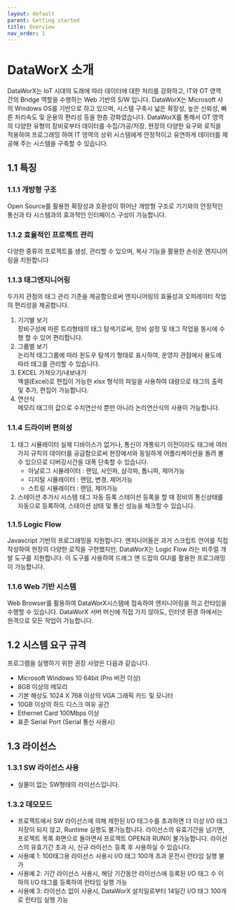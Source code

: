 ```yaml
---
layout: default
parent: Getting started
title: Overview
nav_order: 1
---
```


# DataWorX 소개

DataWorX는 IoT 시대의 도래에 따라 데이터에 대한 처리를 강화하고, IT와 OT 영역 간의 Bridge 역할을 수행하는 Web 기반의 S/W 입니다.
DataWorX는 Microsoft 사의 Windows OS를 기반으로 하고 있으며, 시스템 구축시 넓은 확장성, 높은 신뢰성, 빠른 처리속도 및 운용의 편리성 등을 한층 강화였습니다.
DataWorX를 통해서 OT 영역의 다양한 유형의 장비로부터 데이터를 수집/가공/저장, 현장의 다양한 요구와 로직을 적용하여 프로그래밍 하여 IT 영역의 상위 시스템에게 안정적이고 유연하게 데이터를 제공해 주는 시스템을 구축할 수 있습니다.

## 1.1 특징

### 1.1.1 개방형 구조

Open Source를 활용한 확장성과 호환성이 뛰어난 개방형 구조로 기기와의 안정적인 통신과 타 시스템과의 효과적인 인터페이스 구성이 가능합니다.

### 1.1.2 효율적인 프로젝트 관리

다양한 종류의 프로젝트를 생성, 관리할 수 있으며, 복사 기능을 활용한 손쉬운 엔지니어링을 지원합니다

### 1.1.3 태그엔지니어링

두가지 관점의 태그 관리 기준을 제공함으로써 엔지니어링의 효율성과 오퍼레이터 작업의 편리성을 제공합니다.

1. 기기별 보기<BR/>
   장비구성에 따른 트리형태의 태그 탐색기로써, 장비 설정 및 태그 작업을 동시에 수행 할 수 있어 편리합니다.
2. 그룹별 보기<BR/>
   논리적 태그그룹에 따라 윈도우 탐색기 형태로 표시하여, 운영자 관점에서 용도에 따라 태그를 관리할 수 있습니다.
3. EXCEL 가져오기/내보내기<BR/>
   엑셀(Excel)로 편집이 가능한 xlsx 형식의 파일을 사용하여 대량으로 태그의 출력 및 추가, 편집이 가능합니다.
4. 연산식<BR/>
   메모리 태그의 값으로 수치연산식 뿐만 아니라 논리연산식의 사용이 가능합니다.

### 1.1.4 드라이버 편의성

1. 태그 시뮬레이터
   실제 디바이스가 없거나, 통신이 개통되기 이전이라도 태그에 여러가지 규칙의 데이터를 공급함으로써 현장에서와 동일하게 어플리케이션을 돌려 볼 수 있으므로 디버깅시간을 대폭 단축할 수 있습니다.
   - 아날로그 시뮬레이터 : 랜덤, 사인파, 삼각파, 톱니파, 제어가능
   - 디지털 시뮬레이터 : 랜덤, 변경, 제어가능
   - 스트링 시뮬레이터 : 랜덤, 제어가능
2. 스테이션 추가시 시스템 태그 자동 등록
   스테이션 등록을 할 때 장비의 통신상태를 자동으로 등록하여, 스테이션 상태 및 통신 성능을 체크할 수 있습니다.

### 1.1.5 Logic Flow

Javascript 기반의 프로그래밍을 지원합니다.
엔지니어들은 과거 스크립트 언어를 직접 작성하여 현장의 다양한 로직을 구현했지만, DataWorX는 Logic Flow 라는 비주얼 개발 도구를 지원합니다.
이 도구를 사용하여 드래그 앤 드랍의 GUI를 활용한 프로그래밍이 가능합니다.

### 1.1.6 Web 기반 시스템

Web Browser를 활용하여 DataWorX시스템에 접속하여 엔지니어링을 하고 런타임을 수행할 수 있습니다.
DataWorX 서버 머신에 직접 가지 않아도, 인터넷 환경 하에서는 원격으로 모든 작업이 가능합니다.

## 1.2 시스템 요구 규격

프로그램을 실행하기 위한 권장 사양은 다음과 같습니다.

- Microsoft Windows 10 64bit (Pro 버전 이상)
- 8GB 이상의 메모리
- 기본 해상도 1024 X 768 이상의 VGA 그래픽 카드 및 모니터
- 10GB 이상의 하드 디스크 여유 공간
- Ethernet Card 100Mbps 이상
- 표준 Serial Port (Serial 통신 사용시)

## 1.3 라이선스

### 1.3.1 SW 라이선스 사용

- 실물이 없는 SW형태의 라이선스입니다.

### 1.3.2 데모모드

- 프로젝트에서 SW 라이선스에 의해 제한된 I/O 태그수를 초과하면 더 이상 I/O 태그 저장이 되지 않고, Runtime 실행도 불가능합니다. 라이선스의 유효기간을 넘기면, 프로젝트 목록 화면으로 돌아면서 프로젝트 OPEN과 RUN이 불가능합니다. 라이선스의 유효기간 초과 시, 신규 라이선스 등록 후 사용하실 수 있습니다.
- 사용예 1: 100태그용 라이선스 사용시 I/O 태그 100개 초과 운전시 런타임 실행 불가
- 사용예 2: 기간 라이선스 사용시, 해당 기간동안 라이선스에 등록된 I/O 태그 수 이하의 I/O 태그를 등록하여 런타임 실행 가능
- 사용예 3: 라이선스 없이 사용시, DataWorX 설치일로부터 14일간 I/O 태그 100개로 런타임 실행 가능
